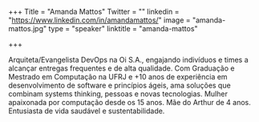 +++
Title = "Amanda Mattos"
Twitter = ""
linkedin = "https://www.linkedin.com/in/amandamattos/"
image = "amanda-mattos.jpg"
type = "speaker"
linktitle = "amanda-mattos"

+++

Arquiteta/Evangelista DevOps na Oi S.A., engajando indivíduos e times a alcançar entregas frequentes e de alta qualidade. Com Graduação e Mestrado em Computação na UFRJ e +10 anos de experiência em desenvolvimento de software e princípios ágeis, ama soluções que combinam systems thinking, pessoas e novas tecnologias. Mulher apaixonada por computação desde os 15 anos. Mãe do Arthur de 4 anos. Entusiasta de vida saudável e sustentabilidade.
